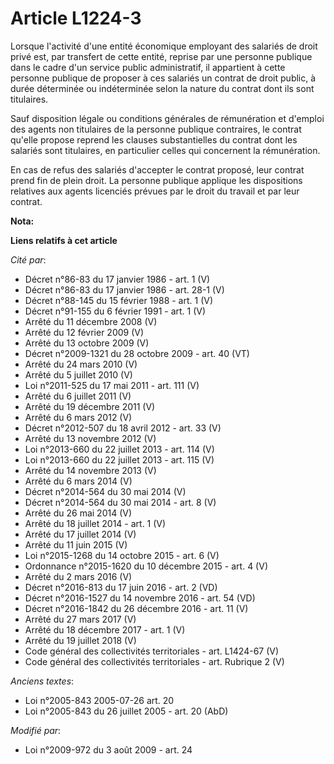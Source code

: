 # Article L1224-3

Lorsque l'activité d'une entité économique employant des salariés de droit privé est, par transfert de cette entité, reprise
par une personne publique dans le cadre d'un service public administratif, il appartient à cette personne publique de
proposer à ces salariés un contrat de droit public, à durée déterminée ou indéterminée selon la nature du contrat dont ils
sont titulaires.

Sauf disposition légale ou conditions générales de rémunération et d'emploi des agents non titulaires de la personne publique
contraires, le contrat qu'elle propose reprend les clauses substantielles du contrat dont les salariés sont titulaires, en
particulier celles qui concernent la rémunération.

En cas de refus des salariés d'accepter le contrat proposé, leur contrat prend fin de plein droit. La personne publique
applique les dispositions relatives aux agents licenciés prévues par le droit du travail et par leur contrat.

**Nota:**



**Liens relatifs à cet article**

_Cité par_:

  - Décret n°86-83 du 17 janvier 1986 - art. 1 (V)
  - Décret n°86-83 du 17 janvier 1986 - art. 28-1 (V)
  - Décret n°88-145 du 15 février 1988 - art. 1 (V)
  - Décret n°91-155 du 6 février 1991 - art. 1 (V)
  - Arrêté du 11 décembre 2008 (V)
  - Arrêté du 12 février 2009 (V)
  - Arrêté du 13 octobre 2009 (V)
  - Décret n°2009-1321 du 28 octobre 2009 - art. 40 (VT)
  - Arrêté du 24 mars 2010 (V)
  - Arrêté du 5 juillet 2010 (V)
  - Loi n°2011-525 du 17 mai 2011 - art. 111 (V)
  - Arrêté du 6 juillet 2011 (V)
  - Arrêté du 19 décembre 2011 (V)
  - Arrêté du 6 mars 2012 (V)
  - Décret n°2012-507 du 18 avril 2012 - art. 33 (V)
  - Arrêté du 13 novembre 2012 (V)
  - Loi n°2013-660 du 22 juillet 2013 - art. 114 (V)
  - Loi n°2013-660 du 22 juillet 2013 - art. 115 (V)
  - Arrêté du 14 novembre 2013 (V)
  - Arrêté du 6 mars 2014 (V)
  - Décret n°2014-564 du 30 mai 2014 (V)
  - Décret n°2014-564 du 30 mai 2014 - art. 8 (V)
  - Arrêté du 26 mai 2014 (V)
  - Arrêté du 18 juillet 2014 - art. 1 (V)
  - Arrêté du 17 juillet 2014 (V)
  - Arrêté du 11 juin 2015 (V)
  - Loi n°2015-1268 du 14 octobre 2015 - art. 6 (V)
  - Ordonnance n°2015-1620 du 10 décembre 2015 - art. 4 (V)
  - Arrêté du 2 mars 2016 (V)
  - Décret n°2016-813 du 17 juin 2016 - art. 2 (VD)
  - Décret n°2016-1527 du 14 novembre 2016 - art. 54 (VD)
  - Décret n°2016-1842 du 26 décembre 2016 - art. 11 (V)
  - Arrêté du 27 mars 2017 (V)
  - Arrêté du 18 décembre 2017 - art. 1 (V)
  - Arrêté du 19 juillet 2018 (V)
  - Code général des collectivités territoriales - art. L1424-67 (V)
  - Code général des collectivités territoriales - art. Rubrique 2 (V)

_Anciens textes_:

  - Loi n°2005-843 2005-07-26 art. 20
  - Loi n°2005-843 du 26 juillet 2005 - art. 20 (AbD)

_Modifié par_:

  - Loi n°2009-972 du 3 août 2009 - art. 24
